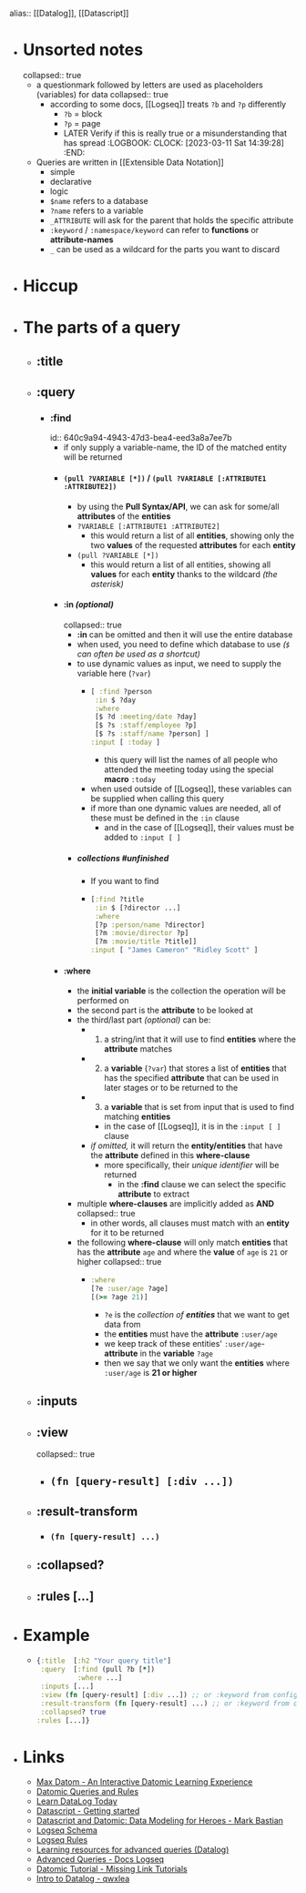 alias:: [[Datalog]], [[Datascript]]

- # Unsorted notes
  collapsed:: true
	- a questionmark followed by letters are used as placeholders (variables) for data
	  collapsed:: true
		- according to some docs, [[Logseq]] treats `?b` and `?p` differently
			- `?b` = block
			- `?p` = page
			- LATER Verify if this is really true or a misunderstanding that has spread
			  :LOGBOOK:
			  CLOCK: [2023-03-11 Sat 14:39:28]
			  :END:
	- Queries are written in [[Extensible Data Notation]]
		- simple
		- declarative
		- logic
		- `$name` refers to a database
		- `?name` refers to a variable
		- `_ATTRIBUTE` will ask for the parent that holds the specific attribute
		- `:keyword` / `:namespace/keyword` can refer to **functions** or **attribute-names**
		- `_` can be used as a wildcard for the parts you want to discard
- # Hiccup
- # The parts of a query
	- ## :title
	- ## :query
		- ### :find
		  id:: 640c9a94-4943-47d3-bea4-eed3a8a7ee7b
			- if only supply a variable-name, the ID of the matched entity will be returned
			- #### `(pull ?VARIABLE [*])` / `(pull ?VARIABLE [:ATTRIBUTE1 :ATTRIBUTE2])`
				- by using the **Pull Syntax/API**, we can ask for some/all **attributes** of the **entities**
				- `?VARIABLE [:ATTRIBUTE1 :ATTRIBUTE2]`
					- this would return a list of all **entities**, showing only the two **values** of the requested **attributes** for each **entity**
				- `(pull ?VARIABLE [*])`
					- this would return a list of all entities, showing all **values** for each **entity** thanks to the wildcard *(the asterisk)*
			- #### :in _(optional)_
			  collapsed:: true
				- **:in** can be omitted and then it will use the entire database
				- when used, you need to define which database to use *(`$` can often be used as a shortcut)*
				- to use dynamic values as input, we need to supply the variable here (`?var`)
					- ```clojure
					  [ :find ?person
					   :in $ ?day
					   :where
					   [$ ?d :meeting/date ?day]
					   [$ ?s :staff/employee ?p]
					   [$ ?s :staff/name ?person] ]
					  :input [ :today ]
					  ```
						- this query will list the names of all people who attended the meeting today using the special **macro** `:today`
					- when used outside of [[Logseq]], these variables can be supplied when calling this query
					- if more than one dynamic values are needed, all of these must be defined in the `:in` clause
						- and in the case of [[Logseq]], their values must be added to `:input [ ]`
				- ##### collections #unfinished
					- If you want to find
					- ```clojure
					  [:find ?title
					   :in $ [?director ...]
					   :where
					   [?p :person/name ?director]
					   [?m :movie/director ?p]
					   [?m :movie/title ?title]]
					  :input [ "James Cameron" "Ridley Scott" ]
					  ```
			- #### :where
				- the **initial variable** is the collection the operation will be performed on
				- the second part is the **attribute** to be looked at
				- the third/last part *(optional)* can be:
					- 1. a string/int that it will use to find **entities** where the **attribute** matches
					- 2. a **variable** (`?var`) that stores a list of **entities** that has the specified **attribute** that can be used in later stages or to be returned to the
					- 3. a **variable** that is set from input that is used to find matching **entities**
						- in the case of [[Logseq]], it is in the `:input [ ]` clause
					- *if omitted,* it will return the **entity/entities** that have the **attribute** defined in this **where-clause**
						- more specifically, their *unique identifier* will be returned
							- in the **:find** clause we can select the specific **attribute** to extract
				- multiple **where-clauses** are implicitly added as **AND**
				  collapsed:: true
					- in other words, all clauses must match with an **entity** for it to be returned
				- the following **where-clause** will only match **entities** that has the **attribute** `age` and where the **value** of `age` is `21` or higher
				  collapsed:: true
					- ```clojure
					  :where
					  [?e :user/age ?age]
					  [(>= ?age 21)]
					  ```
						- `?e` is the _collection of **entities**_ that we want to get data from
						- the **entities** must have the **attribute** `:user/age`
						- we keep track of these entities' `:user/age`-**attribute** in the **variable** `?age`
						- then we say that we only want the **entities** where `:user/age` is **21 or higher**
	- ## :inputs
	- ## :view
	  collapsed:: true
		- ## `(fn [query-result] [:div ...])`
	- ## :result-transform
		- ### `(fn [query-result] ...)`
	- ## :collapsed?
	- ## :rules [...]
- # Example
	- ```clojure
	  {:title  [:h2 "Your query title"]
	   :query  [:find (pull ?b [*])
	            :where ...]
	   :inputs [...]
	   :view (fn [query-result] [:div ...]) ;; or :keyword from config.edn
	   :result-transform (fn [query-result] ...) ;; or :keyword from config.edn
	   :collapsed? true
	  :rules [...]}
	  ```
- # Links
	- [Max Datom - An Interactive Datomic Learning Experience](https://max-datom.com/)
	- [Datomic Queries and Rules](https://docs.datomic.com/on-prem/query/query.html)
	- [Learn DataLog Today](https://www.learndatalogtoday.org/)
	- [Datascript - Getting started](https://github.com/tonsky/datascript/wiki/Getting-started)
	- [Datascript and Datomic: Data Modeling for Heroes - Mark Bastian](https://youtu.be/tV4pHW_WOrY)
	- [Logseq Schema](https://github.com/logseq/logseq/blob/master/deps/db/src/logseq/db/schema.cljs)
	- [Logseq Rules](https://github.com/logseq/logseq/blob/master/deps/db/src/logseq/db/rules.cljc)
	- [Learning resources for advanced queries (Datalog)](https://discuss.logseq.com/t/learning-resources-for-advanced-queries-datalog/8619)
	- [Advanced Queries - Docs Logseq](https://docs.logseq.com/#/page/advanced%20queries)
	- [Datomic Tutorial - Missing Link Tutorials](https://github.com/ftravers/datomic-tutorial)
	- [Intro to Datalog - qwxlea](https://qwxlea.github.io/#/page/datalog%2FIntro%20to%20Datalog)